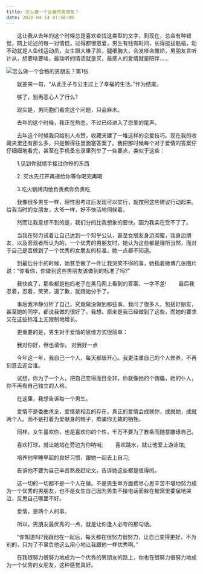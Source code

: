 ```yaml
---
title: 怎么做一个合格的男朋友？
date: 2020-04-14 01:56:00
---
```




　　这让我从去年的这个时候总是喜欢查找这类型的文字，到现在，总会有种错觉，网上论述的每一对情侣，过得都很恩爱，男生有钱有时间，长得挺拔魁梧，动不动就是人鱼线运动员，女生眼大锥子脸，腿细胸大，会发嗲会撒娇，男朋友言听计从，想要啥要啥，最动听的情话就是买，最感人的爱情就是陪伴……

![怎么做一个合格的男朋友？第1张](/img/0a0a769972e9e3b1fc47a6619c991cb0.jpg)

　　就差来一句，“从此王子与公主过上了幸福的生活。”作为结尾。

　　够了，别再恶心人了行么?

　　现实是，男同胞们看完这个问题，只会麻木。

　　去年的这个时候，我正在热恋，不过已经进入了恋爱的尾声。

　　去年这个时候我只给别人点赞，收藏夹建了一堆这样的恋爱技巧。现在我的收藏夹里还有那么多，只是懒得往里面塞答案了。我把那时候每个对于爱情的答案仔仔细细地看完，甚至在手机备忘录里列举了一些要点，类似于这些：

　　1.见到你就顺手接过你拎的东西

　　2\. 买水先打开再递给你等你喝完再喝

　　3.吃火锅烤肉他负责煮你负责吃

　　我像很多男生一样，理性思考过后发现可以实行，就按照这些建议行动起来。给我当时的女朋友，大爷一样，好不快活地伺候着。

　　然而让我意想不到的是，我们分的比我想象的要快。因为我实在受不了了。

　　当我在努力试着让自己达到一个知乎公认，甚至女朋友身边闺蜜，我身边朋友，以及旁观者所认为的，一个优秀的男朋友时，她认为这些都是理所当然，而对于自己是否做到了一个优秀的女朋友的标准，她一点都不知道。

　　到最后分手的时候，她甚至做了一件让我哭笑不得的事，她指着微博几张图片说：“你看你，你做到这些男朋友该做到的标准了吗?”

　　我快疯了，那些都是他妈老子在黑马网上看到的答案，一字不差! 　　最后我忍着，忍着，笑笑，道了歉，就跟她分手了。

　　事后我冷静分析了自己，究竟做没做到那些事。我问了很多人，包括好朋友，甚至她的同学，都说我做的很好了。我想，原来是我已经做到了这些，而她的要求又在这些标准上无限制地增长。

　　更重要的是，男生对于爱情的思维方式很简单：

　　我对你好，但也请你， 对我好一点

　　今年这一年，我自己一个人，每天都很开心。我更注重自己的个人修养，不再刻意去迎合谁。

　　试想，你为了一个人，把自己变得面目全非，你就像她的个傀儡，她的仆人，你不再有自己独立的人格。

　　在这里，我想告诉每一个男生。

　　爱情不是委曲求全，爱情是相互的存在。真正的爱情会成就你，成就她，成就两个人。而不是打着为爱献身的幌子，欺骗你无故的牺牲。

　　同样，女生喜欢你，也是喜欢你的个性，千万不要为了教条而随意雕琢自己。

　　喜欢打球，就让她站在旁边为你呐喊; 　　喜欢跳水，就让他爱上游泳馆;

　　培养他早睡早起的良好习惯，跟她一起去上自习;

　　告诉他不要为自己辛苦熬夜赶论文，告诉她这些都是值得的。

　　这一切的一切都不是一个人在做。不是男生单方面费尽心思辛苦不堪地努力成为一个优秀的男朋友，也不是女生自己因为男生不接电话而躲在被窝里委屈地哭泣，反思自己哪里不好。

　　爱情，是两个人的事。

　　所以，男朋友最优秀的一点，就是让你逢人必夸的那句话。

　　“你知道吗?我跟他在一起后，每天都在很努力很努力，让自己变得更好。不为别的，只为了不辜负他这么用心地让我跟他一样优秀啊。”

　　在我很努力很努力地成为一个优秀的男朋友的路上，你也在很努力很努力地成为一个优秀的女朋友，这种感觉真好。